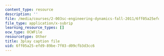 ```yaml
---
content_type: resource
description: ''
file: /media/courses/2-003sc-engineering-dynamics-fall-2011/6ff05a25efd989be7f03d09cfb3d3cc6_-QVENB3aEvY.srt
file_type: application/x-subrip
learning_resource_types: []
ocw_type: OCWFile
resourcetype: Other
title: 3play caption file
uid: 6ff05a25-efd9-89be-7f03-d09cfb3d3cc6
---
```

